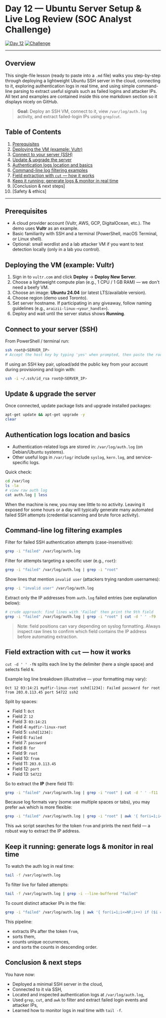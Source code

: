 # Day 12 — Ubuntu Server Setup & Live Log Review (SOC Analyst Challenge)

[![Day 12](https://img.shields.io/badge/Day-12-blue)](./)
[![Challenge](https://img.shields.io/badge/Challenge-SOC--Analyst-orange)](./)

---

## Overview

This single-file lesson (ready to paste into a `.md` file) walks you step-by-step through deploying a lightweight Ubuntu SSH server in the cloud, connecting to it, exploring authentication logs in real time, and using simple command-line parsing to extract useful signals such as failed logins and attacker IPs. All text and examples are contained inside this one markdown section so it displays nicely on GitHub.

> **Goal:** Deploy an SSH VM, connect to it, view `/var/log/auth.log` activity, and extract failed-login IPs using `grep`/`cut`.

## Table of Contents

1. [Prerequisites](#prerequisites)
2. [Deploying the VM (example: Vultr)](#deploying-the-vm-example-vultr)
3. [Connect to your server (SSH)](#connect-to-your-server-ssh)
4. [Update & upgrade the server](#update--upgrade-the-server)
5. [Authentication logs location and basics](#authentication-logs-location-and-basics)
6. [Command-line log filtering examples](#command-line-log-filtering-examples)
7. [Field extraction with `cut` — how it works](#field-extraction-with-cut----how-it-works)
8. [Keep it running: generate logs & monitor in real time](#keep-it-running-generate-logs--monitor-in-real-time)
9. [Conclusion & next steps]
10. [Safety & ethics]

---

## Prerequisites

- A cloud provider account (Vultr, AWS, GCP, DigitalOcean, etc.). The demo uses **Vultr** as an example.
- Basic familiarity with SSH and a terminal (PowerShell, macOS Terminal, or Linux shell).
- Optional: small wordlist and a lab attacker VM if you want to test detection locally (only in a lab you control).

## Deploying the VM (example: Vultr)

1. Sign in to `vultr.com` and click **Deploy** → **Deploy New Server**.
2. Choose a lightweight compute plan (e.g., 1 CPU / 1 GB RAM) — we don't need a beefy VM.
3. Choose an image: **Ubuntu 24.04** (or latest LTS/available version).
4. Choose region (demo used Toronto).
5. Set server hostname. If participating in any giveaway, follow naming guidelines (e.g., `araizii-linux-<your_handle>`).
6. Deploy and wait until the server status shows **Running**.

## Connect to your server (SSH)

From PowerShell / terminal run:

```bash
ssh root@<SERVER_IP>
# Accept the host key by typing 'yes' when prompted, then paste the root password from the cloud console
```

If using an SSH key pair, upload/add the public key from your account during provisioning and login with:

```bash
ssh -i ~/.ssh/id_rsa root@<SERVER_IP>
```

## Update & upgrade the server

Once connected, update package lists and upgrade installed packages:

```bash
apt-get update && apt-get upgrade -y
clear
```

## Authentication logs location and basics

- Authentication-related logs are stored in: `/var/log/auth.log` (on Debian/Ubuntu systems).
- Other useful logs in `/var/log/` include `syslog`, `kern.log`, and service-specific logs.

Quick check:

```bash
cd /var/log
ls -la
# view raw auth log
cat auth.log | less
```

When the machine is new, you may see little to no activity. Leaving it exposed for some hours or a day will typically generate many automated failed SSH attempts (credential scanning and brute force activity).

## Command-line log filtering examples

Filter for failed SSH authentication attempts (case-insensitive):

```bash
grep -i "failed" /var/log/auth.log
```

Filter for attempts targeting a specific user (e.g., `root`):

```bash
grep -i "failed" /var/log/auth.log | grep -i "root"
```

Show lines that mention `invalid user` (attackers trying random usernames):

```bash
grep -i "invalid user" /var/log/auth.log
```

Extract only the IP addresses from `auth.log` failed entries (see explanation below):

```bash
# crude approach: find lines with 'Failed' then print the 9th field
grep -i "failed" /var/log/auth.log | grep -i "root" | cut -d ' ' -f9
```

> Note: field positions can vary depending on syslog formatting. Always inspect raw lines to confirm which field contains the IP address before automating extraction.

## Field extraction with `cut` — how it works

`cut -d ' ' -fN` splits each line by the delimiter (here a single space) and selects field `N`.

Example log line breakdown (illustrative — your formatting may vary):

```
Oct 12 03:14:21 mydfir-linux-root sshd[1234]: Failed password for root from 203.0.113.45 port 54722 ssh2
```

Split by spaces:

- Field 1: `Oct`
- Field 2: `12`
- Field 3: `03:14:21`
- Field 4: `mydfir-linux-root`
- Field 5: `sshd[1234]:`
- Field 6: `Failed`
- Field 7: `password`
- Field 8: `for`
- Field 9: `root`
- Field 10: `from`
- Field 11: `203.0.113.45`
- Field 12: `port`
- Field 13: `54722`

So to extract the **IP** (here field 11):

```bash
grep -i "failed" /var/log/auth.log | grep -i "root" | cut -d ' ' -f11
```

Because log formats vary (some use multiple spaces or tabs), you may prefer `awk` which is more flexible:

```bash
grep -i "failed" /var/log/auth.log | grep -i "root" | awk '{ for(i=1;i<=NF;i++) if ($i == "from") print $(i+1) }'
```

This `awk` script searches for the token `from` and prints the next field — a robust way to extract the IP address.

## Keep it running: generate logs & monitor in real time

To watch the auth log in real time:

```bash
tail -f /var/log/auth.log
```

To filter live for failed attempts:

```bash
tail -f /var/log/auth.log | grep -i --line-buffered "failed"
```

To count distinct attacker IPs in the file:

```bash
grep -i "failed" /var/log/auth.log | awk '{ for(i=1;i<=NF;i++) if ($i == "from") print $(i+1) }' | sort | uniq -c | sort -nr
```

This pipeline:

- extracts IPs after the token `from`,
- sorts them,
- counts unique occurrences,
- and sorts the counts in descending order.

## Conclusion & next steps

You have now:

- Deployed a minimal SSH server in the cloud,
- Connected to it via SSH,
- Located and inspected authentication logs at `/var/log/auth.log`,
- Used `grep`, `cut`, and `awk` to filter and extract failed login events and attacker IPs,
- Learned how to monitor logs in real time with `tail -f`.
